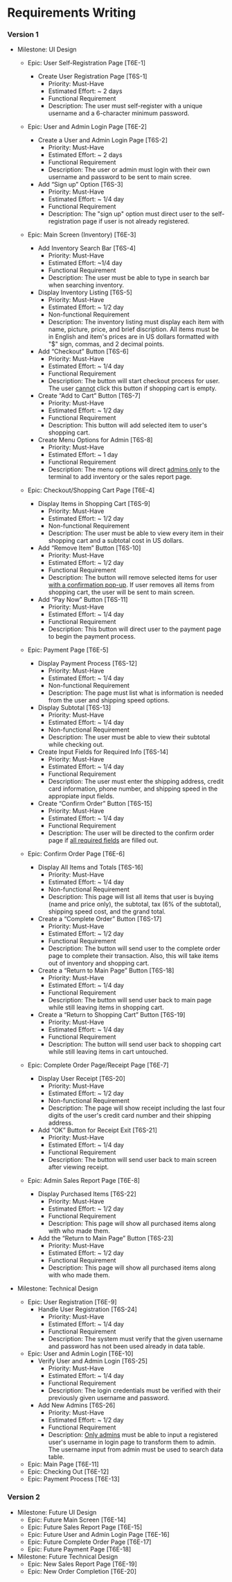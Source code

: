 # Requirements Writing

### Version 1

* Milestone: UI Design
  * Epic: User Self-Registration Page [T6E-1]
    * Create User Registration Page [T6S-1]
      * Priority: Must-Have
      * Estimated Effort: ~ 2 days
      * Functional Requirement
      * Description: The user must self-register with a unique username and a 6-character minimum password. 

  * Epic: User and Admin Login Page [T6E-2]

    * Create a User and Admin Login Page [T6S-2]
      * Priority: Must-Have
      * Estimated Effort: ~ 2 days
      * Functional Requirement
      * Description: The user or admin must login with their own username and password to be sent to main scree.
    * Add “Sign up” Option [T6S-3]
      * Priority: Must-Have
      * Estimated Effort: ~ 1/4 day
      * Functional Requirement
      * Description: The "sign up" option must direct user to the self-registration page if user is  not already registered.

  * Epic: Main Screen (Inventory) [T6E-3]

    * Add Inventory Search Bar [T6S-4]
      * Priority: Must-Have
      * Estimated Effort: ~1/4 day
      * Functional Requirement
      * Description: The user must be able to type in search bar when searching inventory.
    * Display Inventory Listing [T6S-5]
      * Priority: Must-Have
      * Estimated Effort: ~ 1/2 day
      * Non-functional Requirement
      * Description: The inventory listing must display each item with name, picture, price, and brief discription. All items must be in English and item's prices are in US dollars formatted with "$" sign, commas, and 2 decimal points. 
    * Add “Checkout” Button [T6S-6]
      * Priority: Must-Have
      * Estimated Effort: ~ 1/4 day
      * Functional Requirement
      * Description: The button will start checkout process for user. The user <u>cannot</u> click this button if shopping cart is empty.
    * Create “Add to Cart” Button [T6S-7]
      * Priority: Must-Have
      * Estimated Effort: ~ 1/2 day
      * Functional Requirement
      * Description: This button will add selected item to user's shopping cart.
    * Create Menu Options for Admin [T6S-8]
      * Priority: Must-Have
      * Estimated Effort: ~ 1 day
      * Functional Requirement
      * Description: The menu options will direct <u>admins only</u> to the terminal to add inventory or the sales report page.

  * Epic: Checkout/Shopping Cart Page [T6E-4]

    * Display Items in Shopping Cart [T6S-9]
      * Priority: Must-Have
      * Estimated Effort: ~ 1/2 day
      * Non-functional Requirement
      * Description: The user must be able to view every item in their shopping cart and a subtotal cost in US dollars.
    * Add “Remove Item” Button [T6S-10]
      * Priority: Must-Have
      * Estimated Effort: ~ 1/2 day
      * Functional Requirement
      * Description: The button will remove selected items for user <u>with a confirmation pop-up</u>. If user removes all items from shopping cart, the user will be sent to main screen.
    * Add “Pay Now” Button [T6S-11]
      * Priority: Must-Have
      * Estimated Effort: ~ 1/4 day
      * Functional Requirement
      * Description: This button will direct user to the payment page to begin the payment process.

  * Epic: Payment Page [T6E-5]

    * Display Payment Process [T6S-12]
      * Priority: Must-Have
      * Estimated Effort: ~ 1/4 day
      * Non-functional Requirement
      * Description: The page must list what is information is needed from the user and shipping speed options.
    * Display Subtotal [T6S-13]
      * Priority: Must-Have
      * Estimated Effort: ~ 1/4 day
      * Non-functional Requirement
      * Description: The user must be able to view their subtotal while checking out.
    * Create Input Fields for Required Info [T6S-14]
      * Priority: Must-Have
      * Estimated Effort: ~ 1/4 day
      * Functional Requirement
      * Description: The user must enter the shipping address, credit card information, phone number, and shipping speed in the appropiate input fields.
    * Create “Confirm Order” Button [T6S-15]
      * Priority: Must-Have
      * Estimated Effort: ~ 1/4 day
      * Functional Requirement
      * Description: The user will be directed to the confirm order page if <u>all required fields</u> are filled out.

  * Epic: Confirm Order Page [T6E-6]

    * Display All Items and Totals [T6S-16]
      * Priority: Must-Have
      * Estimated Effort: ~ 1/4 day
      * Non-functional Requirement
      * Description: This page will list all items that user is buying (name and price only), the subtotal, tax (6% of the subtotal), shipping speed cost, and the grand total.
    * Create a “Complete Order” Button [T6S-17]
      * Priority: Must-Have
      * Estimated Effort: ~ 1/2 day
      * Functional Requirement
      * Description: The button will send user to the complete order page to complete their transaction. Also, this will take items out of inventory and shopping cart.
    * Create a “Return to Main Page” Button [T6S-18]
      * Priority: Must-Have
      * Estimated Effort: ~ 1/4 day
      * Functional Requirement
      * Description: The button will send user back to main page while still leaving items in shopping cart.
    * Create a “Return to Shopping Cart” Button [T6S-19]
      * Priority: Must-Have
      * Estimated Effort: ~ 1/4 day
      * Functional Requirement
      * Description: The button will send user back to shopping cart while still leaving items in cart untouched.

  * Epic: Complete Order Page/Receipt Page [T6E-7]

    * Display User Receipt [T6S-20]
      * Priority: Must-Have
      * Estimated Effort: ~ 1/2 day
      * Non-functional Requirement
      * Description: The page will show receipt including the last four digits of the user's credit card number and their shipping address.
    * Add “OK” Button for Receipt Exit [T6S-21]
      * Priority: Must-Have
      * Estimated Effort: ~ 1/4 day
      * Functional Requirement
      * Description: The button will send user back to main screen after viewing receipt.

  * Epic: Admin Sales Report Page [T6E-8]

    * Display Purchased Items [T6S-22]
      * Priority: Must-Have
      * Estimated Effort: ~ 1/2 day
      * Functional Requirement
      * Description: This page will show all purchased items along with who made them.
    * Add the “Return to Main Page” Button [T6S-23]
      * Priority: Must-Have
      * Estimated Effort: ~ 1/2 day
      * Functional Requirement
      * Description: This page will show all purchased items along with who made them.

    

* Milestone: Technical Design

  * Epic: User Registration [T6E-9]
    * Handle User Registration [T6S-24]
      * Priority: Must-Have
      * Estimated Effort: ~ 1/4 day
      * Functional Requirement
      * Description: The system must verify that the given username and password has not been used already in data table.
  * Epic: User and Admin Login [T6E-10]
    * Verify User and Admin Login [T6S-25]
      * Priority: Must-Have
      * Estimated Effort: ~ 1/4 day
      * Functional Requirement
      * Description: The login credentials must be verified with their previously given username and password.
    * Add New Admins [T6S-26]
      * Priority: Must-Have
      * Estimated Effort: ~ 1/2 day
      * Functional Requirement
      * Description: <u>Only admins</u> must be able to input a registered user's username in login page to transform them to admin. The username input from admin must be used to search data table.
  * Epic: Main Page [T6E-11]
  * Epic: Checking Out [T6E-12]
  * Epic: Payment Process [T6E-13]



### Version 2

* Milestone: Future UI Design
  * Epic: Future Main Screen [T6E-14]
  * Epic: Future Sales Report Page [T6E-15]
  * Epic: Future User and Admin Login Page [T6E-16]
  * Epic: Future Complete Order Page [T6E-17]
  * Epic: Future Payment Page [T6E-18]
* Milestone: Future Technical Design
  * Epic: New Sales Report Page [T6E-19]
  * Epic: New Order Completion [T6E-20]

